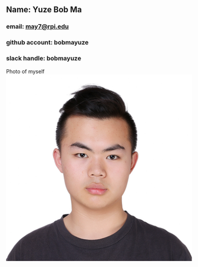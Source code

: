 ## Name: Yuze Bob Ma 
### email: may7@rpi.edu 
### github account: bobmayuze
### slack handle: bobmayuze
Photo of myself ![YuzeMa](img/bobma.JPG)